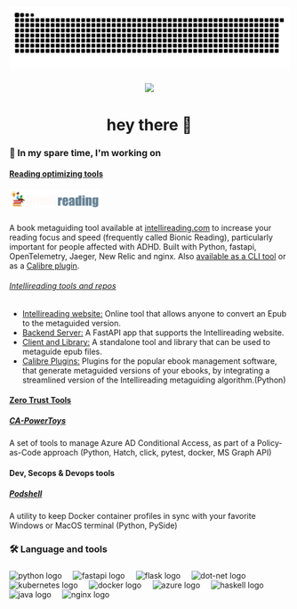 
<div align="center">
<img src="https://raw.githubusercontent.com/0x6f677548/0x6f677548/output/snake.svg" alt="Snake animation" />
</div>

###

<div align="center">
  <img src="https://visitor-badge.laobi.icu/badge?page_id=0x6f677548.0x6f677548&"  />
</div>

###

<h1 align="center">hey there 👋</h1>
<h3 align="left">🔭 In my spare time, I'm working on</h3>
<h4 align="left"><a href="https://github.com/stars/0x6f677548/lists/my-reading-related-projects">Reading optimizing tools</a></h4>
<h5 align="left"><a href="https://github.com/0x6f677548/intellireading-www"><img alt="Intellireading.com" src="https://raw.githubusercontent.com/0x6f677548/intellireading-www/main/src/img/intellireading.png" style="width: 165px;"></a></h5>
A book metaguiding tool available at <a href="https://www.intellireading.com">intellireading.com</a> to increase your reading focus and speed (frequently called Bionic Reading), particularly important for people affected with ADHD. Built with Python, fastapi, OpenTelemetry, Jaeger, New Relic and nginx. Also <a href="https://github.com/0x6f677548/intellireading-cli">available as a CLI tool</a> or as a <a href="https://github.com/0x6f677548/intellireading-calibre-plugins">Calibre plugin</a>. 
<h6 align="left"><a href="https://github.com/stars/0x6f677548/lists/intellireading">Intellireading tools and repos</a></h6>
<ul> <li> <a href="https://github.com/0x6f677548/intellireading-www">Intellireading website:</a> Online tool that allows anyone to convert an Epub to the metaguided version. </li> <li> <a href="https://github.com/0x6f677548/intellireading-backend">Backend Server:</a> A FastAPI app that supports the Intellireading website. </li> <li> <a href="https://github.com/0x6f677548/intellireading-cli">Client and Library:</a> A standalone tool and library that can be used to metaguide epub files. </li> <li> <a href="https://github.com/0x6f677548/intellireading-calibre-plugins">Calibre Plugins:</a> Plugins for the popular ebook management software, that generate metaguided versions of your ebooks, by integrating a streamlined version of the Intellireading metaguiding algorithm.(Python) </li> </ul>
<h4 align="left"><a href="https://github.com/stars/0x6f677548/lists/my-zerotrust-projects">Zero Trust Tools</a></h4>
<h5 align="left"><a href="https://github.com/0x6f677548/zerotrust-ca-powertoys">CA-PowerToys</a></h5>
A set of tools to manage Azure AD Conditional Access, as part of a Policy-as-Code approach (Python, Hatch, click, pytest, docker, MS Graph API)
<h4 align="left">Dev, Secops & Devops tools</h4>
<h5 align="left"><a href="https://github.com/0x6f677548/podshell">Podshell</a></h5>
A utility to keep Docker container profiles in sync with your favorite Windows or MacOS terminal (Python, PySide)
<h3 align="left">🛠 Language and tools</h3>

###

<div align="left">
  <img src="https://cdn.jsdelivr.net/gh/devicons/devicon/icons/python/python-original.svg" height="40" alt="python logo"  />
  <img width="12" />
  <img src="https://cdn.jsdelivr.net/gh/devicons/devicon/icons/fastapi/fastapi-original.svg" height="40" alt="fastapi logo"  />
  <img width="12" />
  <img src="https://cdn.jsdelivr.net/gh/devicons/devicon/icons/flask/flask-original.svg" height="40" alt="flask logo"  />
  <img width="12" />
  <img src="https://cdn.jsdelivr.net/gh/devicons/devicon/icons/dot-net/dot-net-original.svg" height="40" alt="dot-net logo"  />
  <img width="12" />
  <img src="https://cdn.jsdelivr.net/gh/devicons/devicon/icons/kubernetes/kubernetes-plain.svg" height="40" alt="kubernetes logo"  />
  <img width="12" />
  <img src="https://cdn.jsdelivr.net/gh/devicons/devicon/icons/docker/docker-original.svg" height="40" alt="docker logo"  />
  <img width="12" />
  <img src="https://cdn.jsdelivr.net/gh/devicons/devicon/icons/azure/azure-original.svg" height="40" alt="azure logo"  />
  <img width="12" />
  <img src="https://cdn.jsdelivr.net/gh/devicons/devicon/icons/haskell/haskell-original.svg" height="40" alt="haskell logo"  />
  <img width="12" />
  <img src="https://cdn.jsdelivr.net/gh/devicons/devicon/icons/java/java-original.svg" height="40" alt="java logo"  />
  <img width="12" />
  <img src="https://cdn.jsdelivr.net/gh/devicons/devicon/icons/nginx/nginx-original.svg" height="40" alt="nginx logo"  />
</div>


